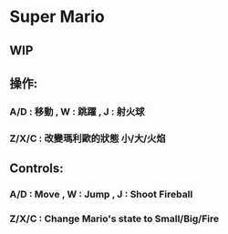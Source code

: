# Super Mario

## WIP

## 操作:
### A/D : 移動 , W : 跳躍 , J : 射火球
### Z/X/C : 改變瑪利歐的狀態 小/大/火焰

## Controls:
### A/D : Move , W : Jump , J : Shoot Fireball
### Z/X/C : Change Mario's state to Small/Big/Fire